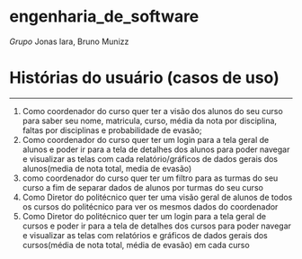 # engenharia_de_software
*Grupo* Jonas lara, Bruno Munizz
# Histórias do usuário (casos de uso)
_____________________________________
1. Como coordenador do curso quer ter a visão dos alunos do seu curso para saber seu
   nome, matricula, curso, média da nota por disciplina, faltas por disciplinas e
   probabilidade de evasão;
2. Como coordenador do curso quer ter um login para a tela geral de alunos e poder ir
   para a tela de detalhes dos alunos para poder navegar e visualizar as telas com
   cada relatório/gráficos de dados gerais dos alunos(media de nota total, media de evasão)
3. como coordenador do curso quer ter um filtro para as turmas do seu curso a fim de
   separar dados de alunos por turmas do seu curso
4. Como Diretor do politécnico quer ter uma visão geral de alunos de todos os cursos
   do politécnico para ver os mesmos dados do coordenador
5. Como Diretor do politécnico quer ter um login para a tela geral de cursos e poder
   ir para a tela de detalhes dos cursos para poder navegar e visualizar as telas
   com relatórios e gráficos de dados gerais dos cursos(média de nota total, média de evasão)
   em cada curso



